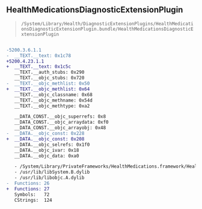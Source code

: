 ## HealthMedicationsDiagnosticExtensionPlugin

> `/System/Library/Health/DiagnosticExtensionPlugins/HealthMedicationsDiagnosticExtensionPlugin.bundle/HealthMedicationsDiagnosticExtensionPlugin`

```diff

-5200.3.6.1.1
-  __TEXT.__text: 0x1c78
+5200.4.23.1.1
+  __TEXT.__text: 0x1c5c
   __TEXT.__auth_stubs: 0x290
   __TEXT.__objc_stubs: 0x720
-  __TEXT.__objc_methlist: 0x50
+  __TEXT.__objc_methlist: 0x64
   __TEXT.__objc_classname: 0x68
   __TEXT.__objc_methname: 0x54d
   __TEXT.__objc_methtype: 0xa2

   __DATA_CONST.__objc_superrefs: 0x8
   __DATA_CONST.__objc_arraydata: 0xf0
   __DATA_CONST.__objc_arrayobj: 0x48
-  __DATA.__objc_const: 0x228
+  __DATA.__objc_const: 0x208
   __DATA.__objc_selrefs: 0x1f0
   __DATA.__objc_ivar: 0x18
   __DATA.__objc_data: 0xa0

   - /System/Library/PrivateFrameworks/HealthMedications.framework/HealthMedications
   - /usr/lib/libSystem.B.dylib
   - /usr/lib/libobjc.A.dylib
-  Functions: 26
+  Functions: 27
   Symbols:   72
   CStrings:  124
 

```
